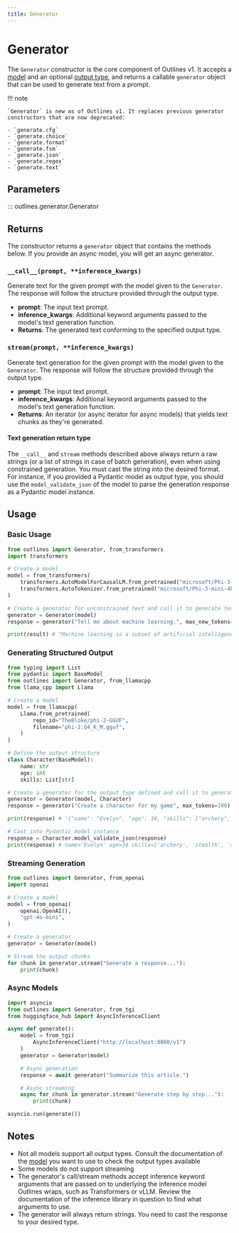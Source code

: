 ```yaml
---
title: Generator
---
```


# Generator

The `Generator` constructor is the core component of Outlines v1. It accepts a [model](../reference/available_models) and an optional [output type](/api/types), and returns a callable `generator` object that can be used to generate text from a prompt.

!!! note

    `Generator` is new as of Outlines v1. It replaces previous generator constructors that are now deprecated:

    - `generate.cfg`
    - `generate.choice`
    - `generate.format`
    - `generate.fsm`
    - `generate.json`
    - `generate.regex`
    - `generate.text`

## Parameters

::: outlines.generator.Generator

## Returns

The constructor returns a `generator` object that contains the methods below. If you provide an async model, you will get an async generator.

### `__call__(prompt, **inference_kwargs)`

Generate text for the given prompt with the model given to the `Generator`. The response will follow the structure provided through the output type.

- **prompt**: The input text prompt.
- **inference_kwargs**: Additional keyword arguments passed to the model's text generation function.
- **Returns**: The generated text conforming to the specified output type.

### `stream(prompt, **inference_kwargs)`

Generate text generation for the given prompt with the model given to the `Generator`. The response will follow the structure provided through the output type.

- **prompt**: The input text prompt.
- **inference_kwargs**: Additional keyword arguments passed to the model's text generation function.
- **Returns**: An iterator (or async iterator for async models) that yields text chunks as they're generated.

#### Text generation return type

The `__call__` and `stream` methods described above always return a raw strings (or a list of strings in case of batch generation), even when using constrained generation. You must cast the string into the desired format. For instance, if you provided a Pydantic model as output type, you should use the `model_validate_json` of the model to parse the generation response as a Pydantic model instance.

## Usage

### Basic Usage

```python
from outlines import Generator, from_transformers
import transformers

# Create a model
model = from_transformers(
    transformers.AutoModelForCausalLM.from_pretrained("microsoft/Phi-3-mini-4k-instruct"),
    transformers.AutoTokenizer.from_pretrained("microsoft/Phi-3-mini-4k-instruct"),
)

# Create a generator for unconstrained text and call it to generate text
generator = Generator(model)
response = generator("Tell me about machine learning.", max_new_tokens=20)

print(result) # "Machine learning is a subset of artificial intelligence (AI) that provides..."
```

### Generating Structured Output

```python
from typing import List
from pydantic import BaseModel
from outlines import Generator, from_llamacpp
from llama_cpp import Llama

# Create a model
model = from_llamacpp(
    Llama.from_pretrained(
        repo_id="TheBloke/phi-2-GGUF",
        filename="phi-2.Q4_K_M.gguf",
    )
)

# Define the output structure
class Character(BaseModel):
    name: str
    age: int
    skills: List[str]

# Create a generator for the output type defined and call it to generate text
generator = Generator(model, Character)
response = generator("Create a character for my game", max_tokens=100)

print(response) # '{"name": "Evelyn", "age": 34, "skills": ["archery", "stealth", "alchemy"]}'

# Cast into Pydantic model instance
response = Character.model_validate_json(response)
print(response) # name='Evelyn' age=34 skills=['archery', 'stealth', 'alchemy']
```

### Streaming Generation

```python
from outlines import Generator, from_openai
import openai

# Create a model
model = from_openai(
    openai.OpenAI(),
    "gpt-4o-mini",
)

# Create a generator
generator = Generator(model)

# Stream the output chunks
for chunk in generator.stream("Generate a response..."):
    print(chunk)
```

### Async Models

```python
import asyncio
from outlines import Generator, from_tgi
from huggingface_hub import AsyncInferenceClient

async def generate():
    model = from_tgi(
        AsyncInferenceClient("http://localhost:8000/v1")
    )
    generator = Generator(model)

    # Async generation
    response = await generator("Summarize this article.")

    # Async streaming
    async for chunk in generator.stream("Generate step by step..."):
        print(chunk)

asyncio.run(generate())
```

## Notes

- Not all models support all output types. Consult the documentation of the [model](../reference/models) you want to use to check the output types available
- Some models do not support streaming
- The generator's call/stream methods accept inference keyword arguments that are passed on to underlying the inference model Outlines wraps, such as Transformers or vLLM. Review the documentation of the inference library in question to find what arguments to use.
- The generator will always return strings. You need to cast the response to your desired type.
